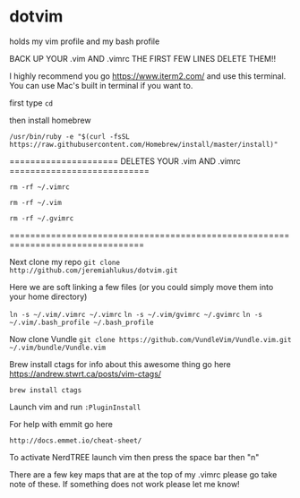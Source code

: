 # dotvim
holds my vim profile  and my bash profile

BACK UP YOUR .vim AND .vimrc THE FIRST FEW LINES DELETE THEM!!


I highly recommend you go https://www.iterm2.com/ and use this terminal. You can use Mac's built in terminal if you want to. 



first type `cd`

then install homebrew

`/usr/bin/ruby -e "$(curl -fsSL https://raw.githubusercontent.com/Homebrew/install/master/install)"`

===================== DELETES YOUR .vim AND .vimrc ===========================

`rm -rf ~/.vimrc`

`rm -rf ~/.vim`

`rm -rf ~/.gvimrc`

================================================================================


Next clone my repo
`git clone http://github.com/jeremiahlukus/dotvim.git` 

Here we are soft linking a few files  (or you could simply move them into your home directory)

`ln -s ~/.vim/.vimrc ~/.vimrc`
`ln -s ~/.vim/gvimrc ~/.gvimrc`
`ln -s ~/.vim/.bash_profile ~/.bash_profile`



Now clone Vundle 
`git clone https://github.com/VundleVim/Vundle.vim.git ~/.vim/bundle/Vundle.vim`

Brew install ctags for info about this awesome thing go here https://andrew.stwrt.ca/posts/vim-ctags/

`brew install ctags`

Launch vim and run `:PluginInstall`





For help with emmit go here

`http://docs.emmet.io/cheat-sheet/`

To activate NerdTREE launch vim then press the space bar then "n"

There are a few key maps that are at the top of my .vimrc please go take note of these. 
If something does not work please let me know!

